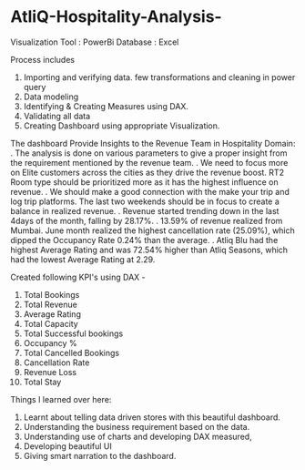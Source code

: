# AtliQ-Hospitality-Analysis-



Visualization Tool : PowerBi
Database : Excel

Process includes 
1) Importing and verifying data. few transformations and cleaning in power query
2) Data modeling
3) Identifying & Creating Measures using DAX.
4) Validating all data
5) Creating Dashboard using appropriate Visualization.


The dashboard Provide Insights to the Revenue Team in Hospitality Domain:
. The analysis is done on various parameters to give a proper insight from the requirement mentioned by the revenue team.
. We need to focus more on Elite customers across the cities as they drive the revenue boost. RT2 Room type should be prioritized more as it has the highest influence on revenue.
. We should make a good connection with the make your trip and log trip platforms. The last two weekends should be in focus to create a balance in realized revenue.
. Revenue started trending down in the last 4days of the month, falling by 28.17%.
. 13.59% of revenue realized from Mumbai. June month realized the highest cancellation rate (25.09%), which dipped the Occupancy Rate 0.24% than the average.
. Atliq Blu had the highest Average Rating and was 72.54% higher than Atliq Seasons, which had the lowest Average Rating at 2.29.

Created following KPI's using DAX - 
1) Total Bookings
2) Total Revenue
3) Average Rating
4) Total Capacity
5) Total Successful bookings
6) Occupancy %
7) Total Cancelled Bookings
8) Cancellation Rate
9) Revenue Loss
10) Total Stay

Things I learned over here:
1) Learnt about telling data driven stores with this beautiful dashboard.
2) Understanding the business requirement based on the data.
3) Understanding use of charts and developing DAX measured,
4) Developing beautiful UI
5) Giving smart narration to the dashboard.


